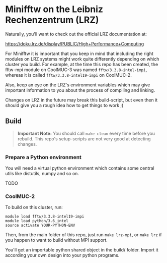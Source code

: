 # Minifftw on the Leibniz Rechenzentrum (LRZ)

Naturally, you'll want to check out the official LRZ documentation at:

https://doku.lrz.de/display/PUBLIC/High+Performance+Computing

For Minifftw it is important that you keep in mind that including the right
modules on LRZ systems might work quite differently depending on which cluster
you build. For example, at the time this repo has been created, the fftw-mpi
module on CoolMUC-3 was named `fftw/3.3.8-intel-impi`, whereas it is called
`fftw/3.3.8-intel19-impi` on CoolMUC-2.

Also, keep an eye on the LRZ's environment variables which may give important
information to you about the process of compiling and linking.

Changes on LRZ in the future may break this build-script, but even then it should
give you a rough idea how to get things to work ;)


## Build

> **Important Note:** You should call `make clean` every time before you rebuild.
This repo's setup-scripts are not very good at detecting changes.

### Prepare a Python environment

You will need a virtual python environment which contains some central utils
like distutils, numpy and so on.

TODO

### CoolMUC-2

To build on this cluster, run:

```
module load fftw/3.3.8-intel19-impi
module load python/3.6_intel
source activate YOUR-PYTHON-ENV
```

Then, from the main folder of this repo, just run `make lrz-mpi`, or `make lrz`
if you happen to want to build without MPI support.

You'll get an importable python shared object in the build/ folder. Import it
according your own design into your python programs.
